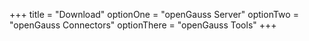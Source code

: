 +++
title = "Download"
optionOne = "openGauss Server"
optionTwo = "openGauss Connectors"
optionThere = "openGauss Tools"
+++
